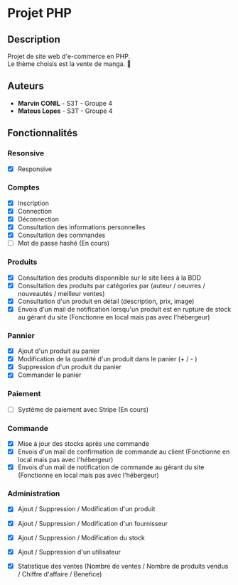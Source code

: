 # Projet PHP

## Description
Projet de site web d'e-commerce en PHP.  
Le thème choisis est la vente de manga. :womans_hat:

## Auteurs
* **Marvin CONIL** -  S3T - Groupe 4
* **Mateus Lopes** -  S3T - Groupe 4

## Fonctionnalités

### Resonsive
- [x] Responsive 

### Comptes
- [x] Inscription
- [x] Connection 
- [x] Déconnection
- [x] Consultation des informations personnelles
- [x] Consultation des commandes
- [ ] Mot de passe hashé (En cours)

### Produits
- [x] Consultation des produits disponnible sur le site liées à la BDD
- [x] Consultation des produits par catégories par (auteur / oeuvres / nouveautés / meilleur ventes)
- [x] Consultation d'un produit en détail (description, prix, image)
- [x] Envois d'un mail de notification lorsqu'un produit est en rupture de stock au gérant du site (Fonctionne en local mais pas avec l'hébergeur) 

### Pannier
- [x] Ajout d'un produit au panier
- [x] Modification de la quantité d'un produit dans le panier (+ / - )
- [x] Suppression d'un produit du panier
- [x] Commander le panier

### Paiement
- [ ] Système de paiement avec Stripe (En cours)


### Commande
- [x] Mise à jour des stocks après une commande
- [x] Envois d'un mail de confirmation de commande au client (Fonctionne en local mais pas avec l'hébergeur)
- [x] Envois d'un mail de notification de commande au gérant du site (Fonctionne en local mais pas avec l'hébergeur)

### Administration
- [x] Ajout / Suppression / Modification d'un produit
- [x] Ajout / Suppression / Modification d'un fournisseur
- [x] Ajout / Suppression / Modification du stock
- [x] Ajout / Suppression d'un utilisateur 
- [x] Statistique des ventes (Nombre de ventes / Nombre de produits vendus / Chiffre d'affaire / Benefice)


